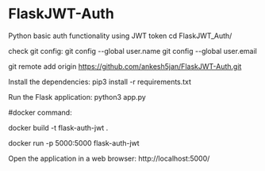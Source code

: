 # FlaskJWT-Auth
Python basic auth functionality using JWT token
cd FlaskJWT_Auth/

check git config:
git config --global user.name
git config --global user.email


git remote add origin https://github.com/ankesh5jan/FlaskJWT-Auth.git


Install the dependencies: pip3 install -r requirements.txt

Run the Flask application: python3 app.py

#docker command:

docker build -t flask-auth-jwt .

docker run -p 5000:5000 flask-auth-jwt 


Open the application in a web browser: http://localhost:5000/

